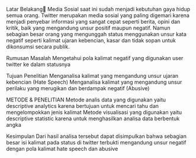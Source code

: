 Latar Belakang
Media Sosial saat ini sudah menjadi kebutuhan gaya hidup semua orang. Twitter merupakan media sosial yang paling digemari karena menjadi penyebar informasi yang sangat cepat seperti berita, opini dan kritik, baik yang mengandung unsur positif maupun negatif. Namun sebagian besar orang yang mengunggah status menggunakan unsur kata negatif seperti kalimat ujaran kebencian, kasar dan tidak sopan untuk dikonsumsi secara publik.

Rumusan Masalah
Mengetahui pola kalimat negatif yang digunakan user twitter ke dalam statusnya

Tujuan Penelitian
Menganalisa kalimat yang mengandung unsur ujaran kebencian (Hate Speech)
Menganalisa kalimat yang mengandung unsur perilaku yang merugikan dan berdampak negatif (Abusive)

METODE & PENELITIAN
Metode analis data yang digunakan yaitu descriptive analytics karena bertujuan untuk mencari tahu dan mengelompokkan jenis kalimat
Metode visualisasi yang digunakan yaitu descriptive statistic karena untuk menghasilkan analisa data berbentuk angka

Kesimpulan
Dari hasil analisa tersebut dapat disimpulkan bahwa sebagian besar isi kalimat pada status di twitter terbukti mengandung unsur negatif dengan pola kalimat hate speech dan abusive
